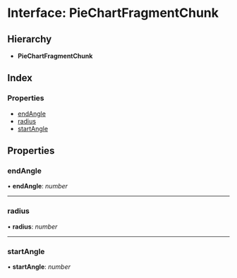 # Interface: PieChartFragmentChunk

## Hierarchy

* **PieChartFragmentChunk**

## Index

### Properties

* [endAngle](piechartfragmentchunk.md#endangle)
* [radius](piechartfragmentchunk.md#radius)
* [startAngle](piechartfragmentchunk.md#startangle)

## Properties

###  endAngle

• **endAngle**: *number*

___

###  radius

• **radius**: *number*

___

###  startAngle

• **startAngle**: *number*
